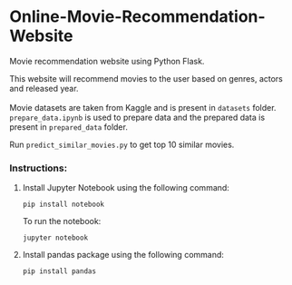 # Online-Movie-Recommendation-Website
Movie recommendation website using Python Flask.

This website will recommend movies to the user based on genres, actors and released year.<br /><br />
Movie datasets are taken from Kaggle and is present in `datasets` folder.<br />
`prepare_data.ipynb` is used to prepare data and the prepared data is present in `prepared_data` folder.<br />

Run `predict_similar_movies.py` to get top 10 similar movies.

### Instructions:
1. Install Jupyter Notebook using the following command:
	```
	pip install notebook
	```
	To run the notebook:
	```
	jupyter notebook
	```

2. Install pandas package using the following command:
	```
	pip install pandas
	```
